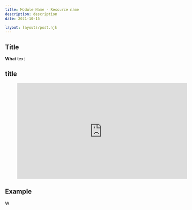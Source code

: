 ```yaml
---
title: Module Name - Resource name
description: description
date: 2021-10-15

layout: layouts/post.njk
---
```


## Title

**What** text

## title

<figure class="video-container">

<iframe width="560" height="315" src="https://www.youtube.com/embed/" title="" frameborder="0" allow="accelerometer; autoplay; clipboard-write; encrypted-media; gyroscope; picture-in-picture" allowfullscreen></iframe>
</figure>

## Example

W

```javascript

```

